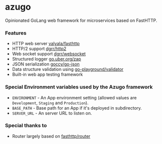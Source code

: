 # azugo

Opinionated GoLang web framework for microservices based on FastHTTP.

### Features

* HTTP web server [valyala/fasthttp](https://github.com/valyala/fasthttp)
* HTTP/2 support [dgrr/http2](https://github.com/dgrr/http2)
* Web socket support [dgrr/websocket](https://github.com/dgrr/websocket)
* Structured logger [go.uber.org/zap](https://github.com/uber-go/zap)
* JSON serialization [goccy/go-json](https://github.com/goccy/go-json)
* Data structure validation using [go-playground/validator](https://github.com/go-playground/validator)
* Built-in web app testing framework

### Special Environment variables used by the Azugo framework

* `ENVIRONMENT` - An App environment setting (allowed values are `Development`, `Staging` and `Production`).
* `BASE_PATH` - Base path for an App if it's deployed in subdirectory.
* `SERVER_URL` - An server URL to listen on.

### Special thanks to

* Router largely based on [fasthttp/router](https://github.com/fasthttp/router)
